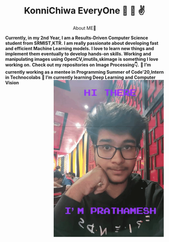 # <div align="center" >KonniChiwa EveryOne :metal: :wave: :v: </div>
<p >
<div align="left" >
 <div align="center" >About ME👋 </div>

**Currently, in my 2nd Year, I am a Results-Driven Computer Science student from SRMIST,KTR.**
**I am really passionate about developing fast and efficient Machine Learning models.**
**I love to learn new things and implement them eventually to develop hands-on skills.**
**Working and manipulating images using OpenCV,imutils,skimage is something I love working on.** 
**Check out my repositories on Image Processing👇.**
**🔭 I’m currently working as a mentee in Programming Summer of Code'20,Intern in Technocolabs**
**🌱 I’m currently learning Deep Learning and Computer Vision**
<img align="right" width="350" height="500" src="https://github.com/PrathameshDeshpande/PrathameshDeshpande/blob/master/giphy (1).gif">
</p>
